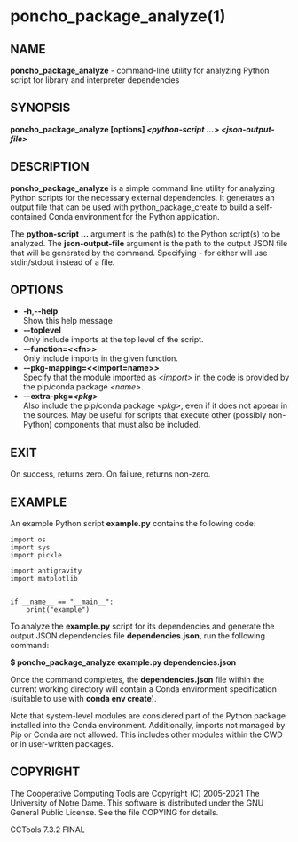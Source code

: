






















# poncho_package_analyze(1)

## NAME

**poncho_package_analyze** - command-line utility for analyzing Python script for library and interpreter dependencies

## SYNOPSIS

**poncho_package_analyze [options] _&lt;python-script ...&gt;_  _&lt;json-output-file&gt;_**

## DESCRIPTION

**poncho_package_analyze** is a simple command line utility for analyzing Python scripts for the necessary external dependencies. It generates an output file that can be used with python_package_create to build a self-contained Conda environment for the Python application.

The **python-script ...** argument is the path(s) to the Python script(s) to be analyzed. The **json-output-file** argument is the path to the output JSON file that will be generated by the command. Specifying - for either will use stdin/stdout instead of a file.

## OPTIONS


- **-h**,**--help**<br /> Show this help message
- **--toplevel**<br /> Only include imports at the top level of the script.
- **--function=_&lt;_&lt;fn&gt;_&gt;_**<br /> Only include imports in the given function.
- **--pkg-mapping=_&lt;_&lt;import=name&gt;_&gt;_**<br /> Specify that the module imported as _&lt;import&gt;_ in the code is provided by the pip/conda package _&lt;name&gt;_.
- **--extra-pkg=_&lt;pkg&gt;_**<br /> Also include the pip/conda package _&lt;pkg&gt;_, even if it does not appear in the sources. May be useful for scripts that execute other (possibly non-Python) components that must also be included.


## EXIT

On success, returns zero. On failure, returns non-zero.

## EXAMPLE
An example Python script **example.py** contains the following code:

```
import os
import sys
import pickle

import antigravity
import matplotlib


if __name__ == "__main__":
    print("example")
```

To analyze the **example.py** script for its dependencies and generate the output JSON dependencies file **dependencies.json**, run the following command:

**$ poncho_package_analyze example.py dependencies.json**

Once the command completes, the **dependencies.json** file within the current working directory will contain a Conda environment specification
(suitable to use with **conda env create**).

Note that system-level modules are considered part of the Python package installed into the Conda environment.
Additionally, imports not managed by Pip or Conda are not allowed.
This includes other modules within the CWD or in user-written packages.


## COPYRIGHT

The Cooperative Computing Tools are Copyright (C) 2005-2021 The University of Notre Dame.  This software is distributed under the GNU General Public License.  See the file COPYING for details.

CCTools 7.3.2 FINAL

